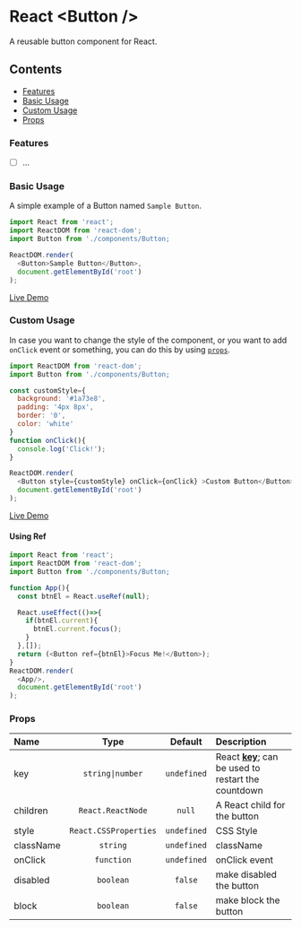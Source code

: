 # React &lt;Button /&gt;
A reusable button component for React.

## Contents

- [Features](#features)
- [Basic Usage](#basic-usage)
- [Custom Usage](#custom-usage)
- [Props](#props)


### Features

- [ ] ...


### Basic Usage
A simple example of a Button named `Sample Button`.

```js
import React from 'react';
import ReactDOM from 'react-dom';
import Button from './components/Button;

ReactDOM.render(
  <Button>Sample Button</Button>,
  document.getElementById('root')
);
```
[Live Demo](https://codesandbox.io/s/cool-fermat-uk0dq)

### Custom Usage
In case you want to change the style of the component, or you want to add `onClick` event or something, you can do this by using [`props`](#props).

```js
import ReactDOM from 'react-dom';
import Button from './components/Button;

const customStyle={
  background: '#1a73e8',
  padding: '4px 8px',
  border: '0',
  color: 'white'
}
function onClick(){
  console.log('Click!');  
}

ReactDOM.render(
  <Button style={customStyle} onClick={onClick} >Custom Button</Button>,
  document.getElementById('root')
);
```
[Live Demo](https://codesandbox.io/s/cool-fermat-uk0dq)


#### Using Ref
```js
import React from 'react';
import ReactDOM from 'react-dom';
import Button from './components/Button;

function App(){
  const btnEl = React.useRef(null);

  React.useEffect(()=>{
    if(btnEl.current){
      btnEl.current.focus();
    }
  },[]);
  return (<Button ref={btnEl}>Focus Me!</Button>);
}
ReactDOM.render(
  <App/>,
  document.getElementById('root')
);
```


### Props

|Name|Type|Default|Description|
|:--|:--:|:-----:|:-----------|
|key|<code>string&#124;number</code>|`undefined`|React  [**key**](https://reactjs.org/docs/lists-and-keys.html#keys); can be used to restart the countdown|
|children|`React.ReactNode`|`null`|A React child for the button|
|style|`React.CSSProperties`|`undefined`|CSS Style|
|className|`string`|`undefined`|className|
|onClick|`function`|`undefined`|onClick event|
|disabled|`boolean`|`false`|make disabled the button|
|block|`boolean`|`false`|make block the button|
